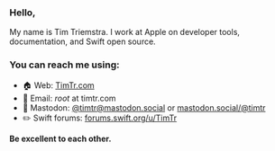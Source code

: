 ### Hello,

My name is Tim Triemstra. I work at Apple on developer tools, documentation, and Swift open source.

### You can reach me using:

- 🏠  Web:  [TimTr.com](https://timtr.com)
- 📨  Email: *root* at timtr.com
- 🐘  Mastodon: [@timtr@mastodon.social](https://mastodon.social/@timtr) or [mastodon.social/@timtr](https://mastodon.social/@timtr)
- ✏️  Swift forums: [forums.swift.org/u/TimTr](https://forums.swift.org/u/TimTr)

**Be excellent to each other.**
